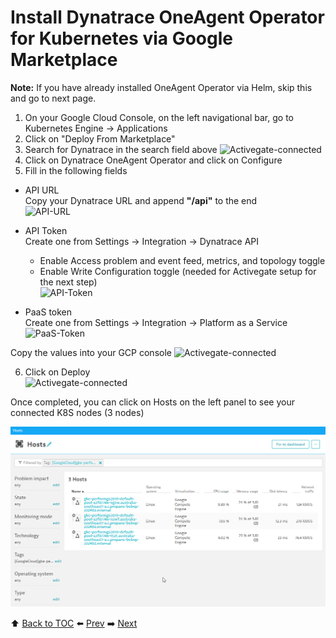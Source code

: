 # Install Dynatrace OneAgent Operator for Kubernetes via Google Marketplace
<b>Note:</b> If you have already installed OneAgent Operator via Helm, skip this and go to next page.

1. On your Google Cloud Console, on the left navigational bar, go to Kubernetes Engine -> Applications
2. Click on "Deploy From Marketplace"
3. Search for Dynatrace in the search field above
![Activegate-connected](https://github.com/Dynatrace-APAC/Workshop-Kubernetes/blob/master/assets/operator.png)
4. Click on Dynatrace OneAgent Operator and click on Configure
5. Fill in the following fields<br>
- API URL <br>
Copy your Dynatrace URL and append <b>"/api"</b> to the end<br>
![API-URL](https://github.com/Dynatrace-APAC/Workshop-Kubernetes/blob/master/assets/operator-1-withURL.png)

- API Token <br>
Create one from Settings -> Integration -> Dynatrace API
  - Enable Access problem and event feed, metrics, and topology toggle
  - Enable Write Configuration toggle (needed for Activegate setup for the next step)<br>
![API-Token](https://github.com/Dynatrace-APAC/Workshop-Kubernetes/blob/master/assets/api-token.png)

- PaaS token <br>
Create one from Settings -> Integration -> Platform as a Service
![PaaS-Token](https://github.com/Dynatrace-APAC/Workshop-Kubernetes/blob/master/assets/paas-token.png)

Copy the values into your GCP console
![Activegate-connected](https://github.com/Dynatrace-APAC/Workshop-Kubernetes/blob/master/assets/operator-1.png)

6. Click on Deploy<br>
![Activegate-connected](https://github.com/Dynatrace-APAC/Workshop-Kubernetes/blob/master/assets/operator-2.png)<br>

Once completed, you can click on Hosts on the left panel to see your connected K8S nodes (3 nodes)  

![GKE-Hosts](https://github.com/Dynatrace-APAC/Workshop-Kubernetes/blob/master/assets/Picture7.1.png)

:arrow_up: [Back to TOC](/README.md) :arrow_left: [Prev](../lab3-helm/README.md)   :arrow_right: [Next](../lab4/README.md)  

